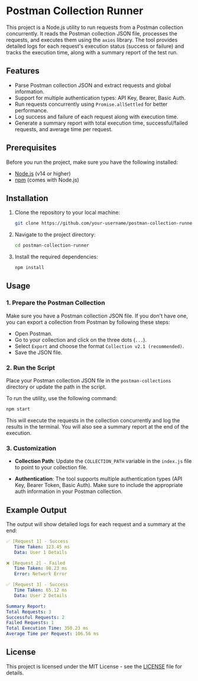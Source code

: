 # Postman Collection Runner

This project is a Node.js utility to run requests from a Postman collection concurrently. It reads the Postman collection JSON file, processes the requests, and executes them using the `axios` library. The tool provides detailed logs for each request's execution status (success or failure) and tracks the execution time, along with a summary report of the test run.

## Features

- Parse Postman collection JSON and extract requests and global information.
- Support for multiple authentication types: API Key, Bearer, Basic Auth.
- Run requests concurrently using `Promise.allSettled` for better performance.
- Log success and failure of each request along with execution time.
- Generate a summary report with total execution time, successful/failed requests, and average time per request.

## Prerequisites

Before you run the project, make sure you have the following installed:

- [Node.js](https://nodejs.org/) (v14 or higher)
- [npm](https://www.npmjs.com/) (comes with Node.js)

## Installation

1. Clone the repository to your local machine:

   ```bash
   git clone https://github.com/your-username/postman-collection-runner.git
   ```

2. Navigate to the project directory:

   ```bash
   cd postman-collection-runner
   ```

3. Install the required dependencies:

   ```bash
   npm install
   ```

## Usage

### 1. Prepare the Postman Collection

Make sure you have a Postman collection JSON file. If you don't have one, you can export a collection from Postman by following these steps:

- Open Postman.
- Go to your collection and click on the three dots (`...`).
- Select `Export` and choose the format `Collection v2.1 (recommended)`.
- Save the JSON file.

### 2. Run the Script

Place your Postman collection JSON file in the `postman-collections` directory or update the path in the script.

To run the utility, use the following command:

```bash
npm start
```

This will execute the requests in the collection concurrently and log the results in the terminal. You will also see a summary report at the end of the execution.

### 3. Customization

- **Collection Path**: Update the `COLLECTION_PATH` variable in the `index.js` file to point to your collection file.

- **Authentication**: The tool supports multiple authentication types (API Key, Bearer Token, Basic Auth). Make sure to include the appropriate auth information in your Postman collection.

## Example Output

The output will show detailed logs for each request and a summary at the end:

```yaml
✅ [Request 1] - Success
   Time Taken: 123.45 ms
   Data: User 1 Details

❌ [Request 2] - Failed
   Time Taken: 98.23 ms
   Error: Network Error

✅ [Request 3] - Success
   Time Taken: 65.12 ms
   Data: User 2 Details

Summary Report:
Total Requests: 3
Successful Requests: 2
Failed Requests: 1
Total Execution Time: 350.23 ms
Average Time per Request: 106.56 ms
```

## License

This project is licensed under the MIT License - see the [LICENSE](./LICENSE) file for details.

